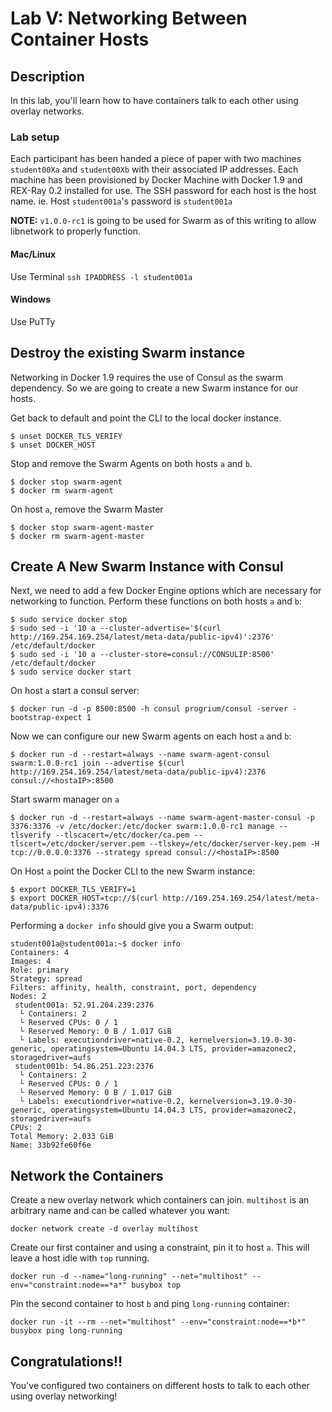 Lab V: Networking Between Container Hosts
===============================

## Description

In this lab, you'll learn how to have containers talk to each other using overlay networks.

### Lab setup

Each participant has been handed a piece of paper with two machines `student00Xa` and `student00Xb` with their associated IP addresses. Each machine has been provisioned by Docker Machine with Docker 1.9 and REX-Ray 0.2 installed for use. The SSH password for each host is the host name. ie. Host `student001a`'s password is `student001a` 

**NOTE:** `v1.0.0-rc1` is going to be used for Swarm as of this writing to allow libnetwork to properly function.

#### Mac/Linux
Use Terminal
`ssh IPADDRESS -l student001a`

#### Windows
Use PuTTy


## Destroy the existing Swarm instance
Networking in Docker 1.9 requires the use of Consul as the swarm dependency. So we are going to create a new Swarm instance for our hosts.

Get back to default and point the CLI to the local docker instance.
```
$ unset DOCKER_TLS_VERIFY
$ unset DOCKER_HOST
```

Stop and remove the Swarm Agents on both hosts `a` and `b`.
```
$ docker stop swarm-agent
$ docker rm swarm-agent
```

On host `a`, remove the Swarm Master
```
$ docker stop swarm-agent-master
$ docker rm swarm-agent-master
```

## Create A New Swarm Instance with Consul
Next, we need to add a few Docker Engine options which are necessary for networking to function. Perform these functions on both hosts `a` and `b`:
```
$ sudo service docker stop
$ sudo sed -i '10 a --cluster-advertise='$(curl http://169.254.169.254/latest/meta-data/public-ipv4)':2376' /etc/default/docker
$ sudo sed -i '10 a --cluster-store=consul://CONSULIP:8500' /etc/default/docker
$ sudo service docker start
```

On host `a` start a consul server:
```
$ docker run -d -p 8500:8500 -h consul progrium/consul -server -bootstrap-expect 1
```

Now we can configure our new Swarm agents on each host `a` and `b`:
```
$ docker run -d --restart=always --name swarm-agent-consul swarm:1.0.0-rc1 join --advertise $(curl http://169.254.169.254/latest/meta-data/public-ipv4):2376 consul://<hostaIP>:8500
```

Start swarm manager on `a`
```
$ docker run -d --restart=always --name swarm-agent-master-consul -p 3376:3376 -v /etc/docker:/etc/docker swarm:1.0.0-rc1 manage --tlsverify --tlscacert=/etc/docker/ca.pem --tlscert=/etc/docker/server.pem --tlskey=/etc/docker/server-key.pem -H tcp://0.0.0.0:3376 --strategy spread consul://<hostaIP>:8500
```

On Host `a` point the Docker CLI to the new Swarm instance:
```
$ export DOCKER_TLS_VERIFY=1
$ export DOCKER_HOST=tcp://$(curl http://169.254.169.254/latest/meta-data/public-ipv4):3376
```

Performing a `docker info` should give you a Swarm output:
```
student001a@student001a:~$ docker info
Containers: 4
Images: 4
Role: primary
Strategy: spread
Filters: affinity, health, constraint, port, dependency
Nodes: 2
 student001a: 52.91.204.239:2376
  └ Containers: 2
  └ Reserved CPUs: 0 / 1
  └ Reserved Memory: 0 B / 1.017 GiB
  └ Labels: executiondriver=native-0.2, kernelversion=3.19.0-30-generic, operatingsystem=Ubuntu 14.04.3 LTS, provider=amazonec2, storagedriver=aufs
 student001b: 54.86.251.223:2376
  └ Containers: 2
  └ Reserved CPUs: 0 / 1
  └ Reserved Memory: 0 B / 1.017 GiB
  └ Labels: executiondriver=native-0.2, kernelversion=3.19.0-30-generic, operatingsystem=Ubuntu 14.04.3 LTS, provider=amazonec2, storagedriver=aufs
CPUs: 2
Total Memory: 2.033 GiB
Name: 33b92fe60f6e
```

## Network the Containers
Create a new overlay network which containers can join. `multihost` is an arbitrary name and can be called whatever you want:
```
docker network create -d overlay multihost
```

Create our first container and using a constraint, pin it to host `a`. This will leave a host idle with `top` running.
```
docker run -d --name="long-running" --net="multihost" --env="constraint:node==*a*" busybox top
```

Pin the second container to host `b` and ping `long-running` container:
```
docker run -it --rm --net="multihost" --env="constraint:node==*b*" busybox ping long-running
```


## Congratulations!!

You've configured two containers on different hosts to talk to each other using overlay networking!